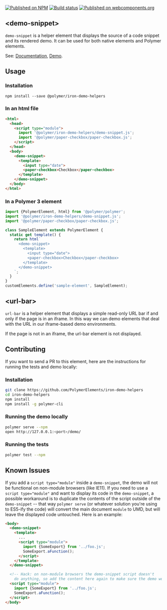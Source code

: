 
<!---

This README is automatically generated from the comments in these files:
demo-snippet.html  url-bar.html

Edit those files, and our readme bot will duplicate them over here!
Edit this file, and the bot will squash your changes :)

The bot does some handling of markdown. Please file a bug if it does the wrong
thing! https://github.com/PolymerLabs/tedium/issues

-->

[![Published on NPM](https://img.shields.io/npm/v/@polymer/iron-demo-helpers.svg)](https://www.npmjs.com/package/@polymer/iron-demo-helpers)
[![Build status](https://travis-ci.org/PolymerElements/iron-demo-helpers.svg?branch=master)](https://travis-ci.org/PolymerElements/iron-demo-helpers)
[![Published on webcomponents.org](https://img.shields.io/badge/webcomponents.org-published-blue.svg)](https://webcomponents.org/element/@polymer/iron-demo-helpers)

## &lt;demo-snippet&gt;

`demo-snippet` is a helper element that displays the source of a code snippet and
its rendered demo. It can be used for both native elements and
Polymer elements.

See: [Documentation](https://www.webcomponents.org/element/@polymer/iron-demo-helpers),
  [Demo](https://www.webcomponents.org/element/@polymer/iron-demo-helpers/demo/demo/index.html).

## Usage

### Installation
```
npm install --save @polymer/iron-demo-helpers
```

### In an html file
```html
<html>
  <head>
    <script type="module">
      import '@polymer/iron-demo-helpers/demo-snippet.js';
      import '@polymer/paper-checkbox/paper-checkbox.js';
    </script>
  </head>
  <body>
    <demo-snippet>
      <template>
        <input type="date">
        <paper-checkbox>Checkbox</paper-checkbox>
      </template>
    </demo-snippet>
  </body>
</html>
```

### In a Polymer 3 element
```js
import {PolymerElement, html} from '@polymer/polymer';
import '@polymer/iron-demo-helpers/demo-snippet.js';
import '@polymer/paper-checkbox/paper-checkbox.js';

class SampleElement extends PolymerElement {
  static get template() {
    return html`
      <demo-snippet>
        <template>
          <input type="date">
          <paper-checkbox>Checkbox</paper-checkbox>
        </template>
      </demo-snippet>
    `;
  }
}
customElements.define('sample-element', SampleElement);
```

## &lt;url-bar&gt;

`url-bar` is a helper element that displays a simple read-only URL bar if
and only if the page is in an iframe. In this way we can demo elements that
deal with the URL in our iframe-based demo environments.

If the page is not in an iframe, the url-bar element is not displayed.

## Contributing
If you want to send a PR to this element, here are
the instructions for running the tests and demo locally:

### Installation
```sh
git clone https://github.com/PolymerElements/iron-demo-helpers
cd iron-demo-helpers
npm install
npm install -g polymer-cli
```

### Running the demo locally
```sh
polymer serve --npm
open http://127.0.0.1:<port>/demo/
```

### Running the tests
```sh
polymer test --npm
```

## Known Issues
If you add a `script type="module"` inside a `demo-snippet`, the demo will
not be functional on non-module browsers (like IE11). If you need to
use a `script type="module"` and want to display its code in the `demo-snippet`,
a possible workaround is to duplicate the contents of the script outside of the
`demo-snippet` -- that way `polymer serve` (or whatever solution you're using to
ES5-ify the code) will convert the main document `module` to UMD, but will leave the
displayed code untouched. Here is an example:

```html
<body>
  <demo-snippet>
    <template>
      ...
      <script type="module">
        import {SomeExport} from '../foo.js';
        SomeExport.aFunction();
      </script>
    </template>
  </demo-snippet>

  <!-- Hack: on non-module browsers the demo-snippet script doesn't
    do anything, so add the content here again to make sure the demo works -->
  <script type="module">
    import {SomeExport} from '../foo.js';
    SomeExport.aFunction();
  </script>
</body>
```
